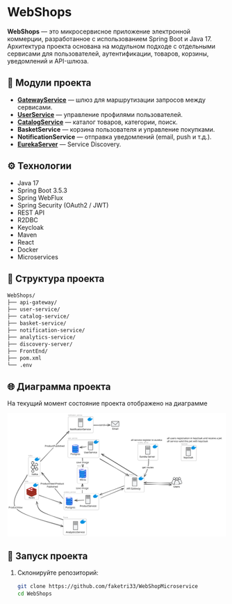 # WebShops

**WebShops** — это микросервисное приложение электронной коммерции, разработанное с использованием Spring Boot и Java 17. Архитектура проекта основана на модульном подходе с отдельными сервисами для пользователей, аутентификации, товаров, корзины, уведомлений и API-шлюза.

## 🧩 Модули проекта

- **[GatewayService](api-gateway/Readme.md)** — шлюз для маршрутизации запросов между сервисами.
- **[UserService](user-service/Readme.md)** — управление профилями пользователей.
- **[CatalogService](catalog-service/Readme.md)** — каталог товаров, категории, поиск.
- **BasketService** — корзина пользователя и управление покупками.
- **NotificationService** — отправка уведомлений (email, push и т.д.).
- **[EurekaServer](discovery-server/Readme.md)** — Service Discovery.

## ⚙️ Технологии

- Java 17
- Spring Boot 3.5.3
- Spring WebFlux
- Spring Security (OAuth2 / JWT)
- REST API
- R2DBC
- Keycloak
- Maven
- React
- Docker 
- Microservices

## 📂 Структура проекта

```
WebShops/
├── api-gateway/
├── user-service/
├── catalog-service/
├── basket-service/
├── notification-service/
├── analytics-service/
├── discovery-server/
├── FrontEnd/
├── pom.xml
└── .env
```

## 🌐 Диаграмма проекта
На текущий момент состояние проекта отображено на диаграмме

![component-diagram-2025-07-31-1928.svg](component-diagram-2025-07-31-1928.svg)
## 🚀 Запуск проекта
1. Склонируйте репозиторий:

   ```bash
   git clone https://github.com/faketri33/WebShopMicroservice
   cd WebShops
